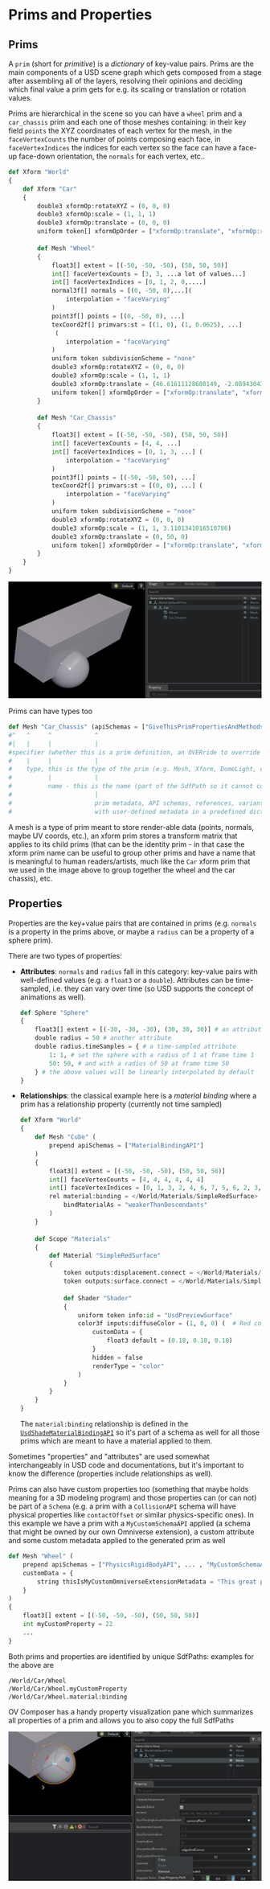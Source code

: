 # Prims and Properties

## Prims

A `prim` (short for _primitive_) is a _dictionary_ of key-value pairs. Prims are the main components of a USD scene graph which gets composed from a stage after assembling all of the layers, resolving their opinions and deciding which final value a prim gets for e.g. its scaling or translation or rotation values.

Prims are hierarchical in the scene so you can have a `wheel` prim and a `car_chassis` prim and each one of those meshes containing: in their key field `points` the XYZ coordinates of each vertex for the mesh, in the `faceVertexCounts` the number of points composing each face, in `faceVertexIndices` the indices for each vertex so the face can have a face-up face-down orientation, the `normals` for each vertex, etc..

```python
def Xform "World"
{
    def Xform "Car"
    {
        double3 xformOp:rotateXYZ = (0, 0, 0)
        double3 xformOp:scale = (1, 1, 1)
        double3 xformOp:translate = (0, 0, 0)
        uniform token[] xformOpOrder = ["xformOp:translate", "xformOp:rotateXYZ", "xformOp:scale"]

        def Mesh "Wheel"
        {
            float3[] extent = [(-50, -50, -50), (50, 50, 50)]
            int[] faceVertexCounts = [3, 3, ...a lot of values...]
            int[] faceVertexIndices = [0, 1, 2, 0,....]
            normal3f[] normals = [(0, -50, 0),...](
                interpolation = "faceVarying"
            )
            point3f[] points = [(0, -50, 0), ...]
            texCoord2f[] primvars:st = [(1, 0), (1, 0.0625), ...]
             (
                interpolation = "faceVarying"
            )
            uniform token subdivisionScheme = "none"
            double3 xformOp:rotateXYZ = (0, 0, 0)
            double3 xformOp:scale = (1, 1, 1)
            double3 xformOp:translate = (46.61611128680149, -2.08943043408906, 63.14526081950993)
            uniform token[] xformOpOrder = ["xformOp:translate", "xformOp:rotateXYZ", "xformOp:scale"]
        }

        def Mesh "Car_Chassis"
        {
            float3[] extent = [(-50, -50, -50), (50, 50, 50)]
            int[] faceVertexCounts = [4, 4, ...]
            int[] faceVertexIndices = [0, 1, 3, ...] (
                interpolation = "faceVarying"
            )
            point3f[] points = [(-50, -50, 50), ...]
            texCoord2f[] primvars:st = [(0, 0), ...] (
                interpolation = "faceVarying"
            )
            uniform token subdivisionScheme = "none"
            double3 xformOp:rotateXYZ = (0, 0, 0)
            double3 xformOp:scale = (1, 1, 3.1101341016510786)
            double3 xformOp:translate = (0, 50, 0)
            uniform token[] xformOpOrder = ["xformOp:translate", "xformOp:rotateXYZ", "xformOp:scale"]
        }
    }
}
```

![](../images/chapter2/example_prim_car_and_wheel.png)

Prims can have types too

```python
def Mesh "Car_Chassis" (apiSchemas = ["GiveThisPrimPropertiesAndMethodsToBehaveAsAMetalPiece"])
#^   ^     ^            ^
#|   |     |            |
#specifier (whether this is a prim definition, an OVERride to override properties of another prim, etc.)
#    |     |            |
#    type, this is the type of the prim (e.g. Mesh, Xform, DomeLight, etc..)
#          |            |
#          name - this is the name (part of the SdfPath so it cannot contain spaces) of the prim
#                       |
#                       prim metadata, API schemas, references, variantsets, etc. are specified here, together
#                       with user-defined metadata in a predefined dictionary here ("customData")
```

A mesh is a type of prim meant to store render-able data (points, normals, maybe UV coords, etc.), an xform prim stores a transform matrix that applies to its child prims (that can be the identity prim - in that case the xform prim name can be useful to group other prims and have a name that is meaningful to human readers/artists, much like the `Car` xform prim that we used in the image above to group together the wheel and the car chassis), etc.

## Properties

Properties are the key+value pairs that are contained in prims (e.g. `normals` is a property in the prims above, or maybe a `radius` can be a property of a sphere prim).

There are two types of properties:

* **Attributes**: `normals` and `radius` fall in this category: key-value pairs with well-defined values (e.g. a `float3` or a `double`). Attributes can be time-sampled, i.e. they can vary over time (so USD supports the concept of animations as well).

    ```python
    def Sphere "Sphere"
    {
        float3[] extent = [(-30, -30, -30), (30, 30, 30)] # an attribute (not time-sampled)
        double radius = 50 # another attribute
        double radius.timeSamples = { # a time-sampled attribute
            1: 1, # set the sphere with a radius of 1 at frame time 1
            50: 50, # and with a radius of 50 at frame time 50
        } # the above values will be linearly interpolated by default
    }
    ```

* **Relationships**: the classical example here is a _material binding_ where a prim has a relationship property (currently not time sampled)

    ```python
    def Xform "World"
    {
        def Mesh "Cube" (
            prepend apiSchemas = ["MaterialBindingAPI"]
        )
        {
            float3[] extent = [(-50, -50, -50), (50, 50, 50)]
            int[] faceVertexCounts = [4, 4, 4, 4, 4, 4]
            int[] faceVertexIndices = [0, 1, 3, 2, 4, 6, 7, 5, 6, 2, 3, 7, 4, 5, 1, 0, 4, 0, 2, 6, 5, 7, 3, 1]
            rel material:binding = </World/Materials/SimpleRedSurface> (  # This is a relationship property!
                bindMaterialAs = "weakerThanDescendants"
            )
        }

        def Scope "Materials"
        {
            def Material "SimpleRedSurface"
            {
                token outputs:displacement.connect = </World/Materials/SimpleRedSurface/Shader.outputs:displacement>
                token outputs:surface.connect = </World/Materials/SimpleRedSurface/Shader.outputs:surface>

                def Shader "Shader"
                {
                    uniform token info:id = "UsdPreviewSurface"
                    color3f inputs:diffuseColor = (1, 0, 0) (  # Red color
                        customData = {
                            float3 default = (0.18, 0.18, 0.18)
                        }
                        hidden = false
                        renderType = "color"
                    )
                }
            }
        }
    }
    ```

    The `material:binding` relationship is defined in the [`UsdShadeMaterialBindingAPI`](https://openusd.org/dev/api/class_usd_shade_material_binding_a_p_i.html) so it's part of a schema as well for all those prims which are meant to have a material applied to them.

Sometimes "properties" and "attributes" are used somewhat interchangeably in USD code and documentations, but it's important to know the difference (properties include relationships as well).

Prims can also have custom properties too (something that maybe holds meaning for a 3D modeling program) and those properties can (or can not) be part of a `Schema` (e.g. a prim with a `CollisionAPI` schema will have physical properties like `contactOffset` or similar physics-specific ones). In this example we have a prim with a `MyCustomSchemaAPI` applied (a schema that might be owned by our own Omniverse extension), a custom attribute and some custom metadata applied to the generated prim as well

```python
def Mesh "Wheel" (
    prepend apiSchemas = ["PhysicsRigidBodyAPI", ... , "MyCustomSchemaAPI"]
    customData = {
        string thisIsMyCustomOmniverseExtensionMetadata = "This great prim was created by MyExtension v1.0"
    }
)
{
    float3[] extent = [(-50, -50, -50), (50, 50, 50)]
    int myCustomProperty = 22
    ...
}
```

Both prims and properties are identified by unique SdfPaths: examples for the above are

```
/World/Car/Wheel
/World/Car/Wheel.myCustomProperty
/World/Car/Wheel.material:binding
```

OV Composer has a handy property visualization pane which summarizes all properties of a prim and allows you to also copy the full SdfPaths

![](../images/chapter2/copy_property_path_in_ov.png)

